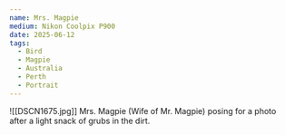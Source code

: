 ```yaml
---
name: Mrs. Magpie
medium: Nikon Coolpix P900
date: 2025-06-12
tags:
  - Bird
  - Magpie
  - Australia
  - Perth
  - Portrait
---
```


![[DSCN1675.jpg]]
Mrs. Magpie (Wife of Mr. Magpie) posing for a photo after a light snack of grubs in the dirt. 
